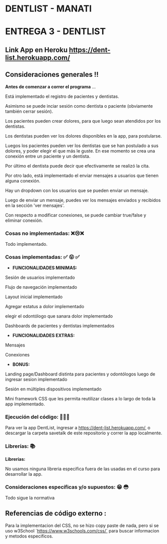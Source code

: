 # DENTLIST - MANATI

# ENTREGA 3 - DENTLIST

## Link App en Heroku https://dent-list.herokuapp.com/

## Consideraciones generales :bangbang:
**Antes de comenzar a correr el programa** ...

Está implementado el registro de pacientes y dentistas.

Asimismo se puede inciar sesión como dentista o paciente (obviamente también cerrar sesión).

Los pacientes pueden crear dolores, para que luego sean atendidos por los dentistas.

Los dentistas pueden ver los dolores disponibles en la app, para postularse.

Luegos los pacientes pueden ver los dentistas que se han postulado a sus dolores, y poder elegir el que más le guste. En ese momento se crea una conexión entre un paciente y un dentista.

Por último el dentista puede decir que efectivamente se realizó la cita.

Por otro lado, está implementado el enviar mensajes a usuarios que tienen alguna conexión. 

Hay un dropdown con los usuarios que se pueden enviar un mensaje. 

Luego de enviar un mensaje, puedes ver los mensajes enviados y recibidos en la sección 'ver mensajes'.

Con respecto a modificar conexiones, se puede cambiar true/false y eliminar conexión.

### Cosas no implementadas: :x::cry::x:

Todo implementado.
 
### Cosas implementadas: :white_check_mark: :stuck_out_tongue_closed_eyes: :white_check_mark:

 - **FUNCIONALIDADES MINIMAS:**

Sesión de usuarios implementado

Flujo de navegación implementado

Layout inicial implementado

Agregar estatus a dolor implementado

elegir el odontólogo que sanara dolor implementado

Dashboards de pacientes y dentistas implementados

 - **FUNCIONALIDADES EXTRAS:**

 Mensajes

 Conexiones 

 - **BONUS:**

Landing page/Dashboard distinta para pacientes y odontólogos luego de ingresar sesion implementado

Sesión en múltiples dispositivos implementado

Mini framework CSS que les permita reutilizar clases a lo largo de toda la app implementado. 

### Ejecución del código:  :floppy_disk::floppy_disk::floppy_disk:

Para ver la app DentList, ingresar a https://dent-list.herokuapp.com/, o descargar la carpeta savetalk de este repositorio y correr la app localmente.

### Librerías: :books: 

**Librerías:**

No usamos ninguna libreria especifica fuera de las usadas en el curso para desarrollar la app.

### Consideraciones específicas y/o supuestos: :grin: :flushed: 
Todo sigue la normativa

## Referencias de código externo :

Para la implementacion del CSS, no se hizo copy paste de nada, pero si se uso w3School ´https://www.w3schools.com/css/´ para buscar informacion y metodos especificos.
